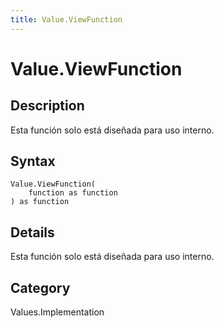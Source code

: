 ```yaml
---
title: Value.ViewFunction
---
```


# Value.ViewFunction


## Description

Esta función solo está diseñada para uso interno.


## Syntax

```powerquery
Value.ViewFunction(
    function as function
) as function
```


## Details

Esta función solo está diseñada para uso interno.



## Category
Values.Implementation
